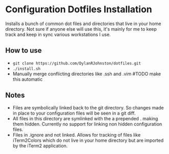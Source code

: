 # Configuration Dotfiles Installation #

Installs a bunch of common dot files and directories that live in your home directory. Not sure if anyone else will use this, it's mainly for me to keep track and keep in sync various workstations I use.

## How to use ##
 - `git clone https://github.com/DylanRJohnston/dotfiles.git`
 - `./install.sh`
 - Manually merge conflicting directories like .ssh and .vim #TODO make this automatic

## Notes ##
 - Files are symbolically linked back to the git directory. So changes made in place to your configuration files will be seen in a git diff.
 - All files in this directory are symlinked with the a prepended . making them hidden. Currently no support for linking non hidden configuration files.
 - Files in .ignore and not linked. Allows for tracking of files like iTerm2Colors which do not live in your home directory but are imported by the iTerm2 application. 
